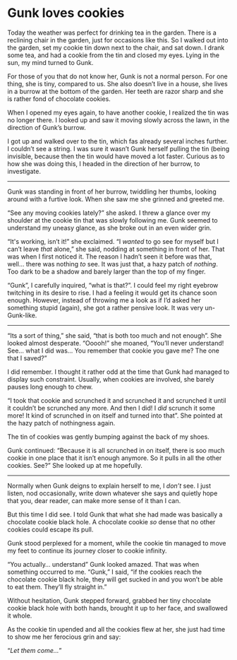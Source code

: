 # Gunk loves cookies

Today the weather was perfect for drinking tea in the garden. There is a reclining chair in the garden, just for occasions like this. So I walked out into the garden, set my cookie tin down next to the chair, and sat down. I drank some tea, and had a cookie from the tin and closed my eyes. Lying in the sun, my mind turned to Gunk.

For those of you that do not know her, Gunk is not a normal person. For one thing, she is tiny, compared to us. She also doesn’t live in a house, she lives in a burrow at the bottom of the garden. Her teeth are razor sharp and she is rather fond of chocolate cookies.

When I opened my eyes again, to have another cookie, I realized the tin was no longer there. I looked up and saw it moving slowly across the lawn, in the direction of Gunk’s burrow. 

I got up and walked over to the tin, which fas already several inches further. I couldn’t see a string. I was sure it wasn’t Gunk herself pulling the tin (being invisible, because then the tin would have moved a lot faster. Curious as to how she was doing this, I headed in the direction of her burrow, to investigate.

- - -

Gunk was standing in front of her burrow, twiddling her thumbs, looking around with a furtive look. When she saw me she grinned and greeted me.

“See any moving cookies lately?” she asked. I threw a glance over my shoulder at the cookie tin that was slowly following me. Gunk seemed to understand my uneasy glance, as she broke out in an even wider grin.

“It's working, isn’t it!” she exclaimed. “I _wanted_ to go see for myself but I can’t leave _that_ alone,” she said, nodding at something in front of her. That was when I first noticed it. The reason I hadn’t seen it before was that, well… there was nothing _to_ see. It was just that, a hazy patch of _nothing_. Too dark to be a shadow and barely larger than the top of my finger.

“Gunk”, I carefully inquired, “what is that?”. I could feel my right eyebrow twitching in its desire to rise. I had a feeling it would get its chance soon enough. However, instead of throwing me a look as if I’d asked her something stupid (again), she got a rather pensive look. It was very un-Gunk-like.

- - -

“Its a sort of thing,” she said, “that is both too much and not enough”. She looked almost desperate. “Ooooh!” she moaned, “You’ll never understand! See… what I did was… You remember that cookie you gave me? The one that I saved?”

I did remember. I thought it rather odd at the time that Gunk had managed to display such constraint. Usually, when cookies are involved, she barely pauses long enough to chew.

“I took that cookie and scrunched it and scrunched it and scrunched it until it couldn’t be scrunched any more. And then I did! I _did_ scrunch it some more! It kind of scrunched in on itself and turned into that”. She pointed at the hazy patch of nothingness again. 

The tin of cookies was gently bumping against the back of my shoes.

Gunk continued: “Because it is all scrunched in on itself, there is soo much cookie in one place that it isn’t enough anymore. So it pulls in all the other cookies. See?” She looked up at me hopefully.

- - -

Normally when Gunk deigns to explain herself to me, I _don’t_ see. I just listen, nod occasionally, write down whatever she says and quietly hope that you, dear reader, can make more sense of it than I can.

But this time I did see. I told Gunk that what she had made was basically a chocolate cookie black hole. A chocolate cookie _so_ dense that no other cookies could escape its pull.

Gunk stood perplexed for a moment, while the cookie tin managed to move my feet to continue its journey closer to cookie infinity.

“You actually… understand” Gunk looked amazed. That was when something occurred to me. “Gunk,” I said, “if the cookies reach the chocolate cookie black hole, they will get sucked in and you won’t be able to eat them. They’ll fly straight in.”

Without hesitation, Gunk stepped forward, grabbed her tiny chocolate cookie black hole with both hands, brought it up to her face, and swallowed it whole.

As the cookie tin upended and all the cookies flew at her, she just had time to show me her ferocious grin and say:

“_Let them come…_”
